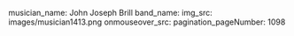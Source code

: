 musician_name: John Joseph Brill
band_name: 
img_src: images/musician1413.png
onmouseover_src: 
pagination_pageNumber: 1098